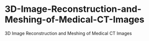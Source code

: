 # 3D-Image-Reconstruction-and-Meshing-of-Medical-CT-Images
3D Image Reconstruction and Meshing of Medical CT Images
